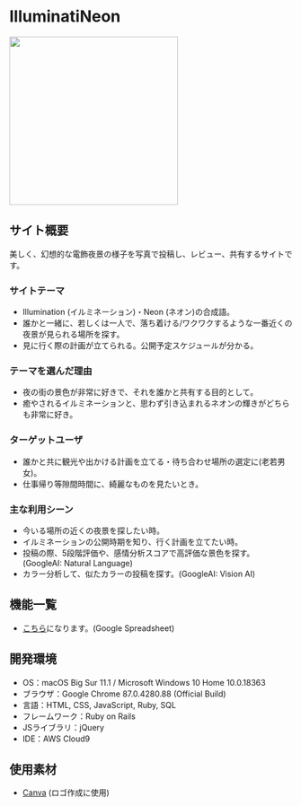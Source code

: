# IlluminatiNeon
<img src="https://user-images.githubusercontent.com/72348241/103642143-11f6ae80-4f96-11eb-9c7f-205ea887a1af.gif" width="300">

## サイト概要
美しく、幻想的な電飾夜景の様子を写真で投稿し、レビュー、共有するサイトです。

### サイトテーマ

- Illumination (イルミネーション)・Neon (ネオン)の合成語。
- 誰かと一緒に、若しくは一人で、落ち着ける/ワクワクするような一番近くの夜景が見られる場所を探す。
- 見に行く際の計画が立てられる。公開予定スケジュールが分かる。

### テーマを選んだ理由
- 夜の街の景色が非常に好きで、それを誰かと共有する目的として。
- 癒やされるイルミネーションと、思わず引き込まれるネオンの輝きがどちらも非常に好き。

### ターゲットユーザ
- 誰かと共に観光や出かける計画を立てる・待ち合わせ場所の選定に(老若男女)。
- 仕事帰り等隙間時間に、綺麗なものを見たいとき。

### 主な利用シーン
- 今いる場所の近くの夜景を探したい時。
- イルミネーションの公開時期を知り、行く計画を立てたい時。
- 投稿の際、5段階評価や、感情分析スコアで高評価な景色を探す。(GoogleAI: Natural Language)
- カラー分析して、似たカラーの投稿を探す。(GoogleAI: Vision AI)

## 機能一覧

- [こちら](https://docs.google.com/spreadsheets/d/1IZ7nBqO4O-TzcRo4jMDtAHJ9OxnpyXVyN0LFA267XAs/edit?usp=sharing)になります。(Google Spreadsheet)

## 開発環境
- OS：macOS Big Sur 11.1 / Microsoft Windows 10 Home 10.0.18363
- ブラウザ：Google Chrome 87.0.4280.88 (Official Build)
- 言語：HTML, CSS, JavaScript, Ruby, SQL
- フレームワーク：Ruby on Rails
- JSライブラリ：jQuery
- IDE：AWS Cloud9

## 使用素材

- [Canva](https://www.canva.com/) (ロゴ作成に使用)
